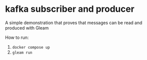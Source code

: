 # kafka subscriber and producer

A simple demonstration that proves that messages can be read and produced with Gleam

How to run:

1. `docker compose up`
2. `gleam run`
